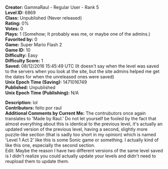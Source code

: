 **Creator:** GammaRaul - Regular User - Rank 5 <br>
**Level ID:** 6869 <br>
**Class:** Unpublished (Never released) <br>
**Rating:** 0% <br>
**Votes:** 0 <br>
**Plays:** 1 (Somehow; It probably was me, or maybe one of the admins.) <br>
**Favorited by:** 0 <br>
**Game:** Super Mario Flash 2 <br>
**Game ID:** 10 <br>
**Difficulty:** Easy <br>
**Difficulty Score:** 1 <br>
**Saved:** 08/12/2016 15:45:49 UTC (It doesn't say when the level was saved to the servers when you look at the site, but the site admins helped me get the dates for when the unreleased ones were saved) <br>
**Unix Epoch Time (Saving):** 1471016749 <br>
**Published:** Unpublished <br>
**Unix Epoch Time (Publishing):** N/A

**Description:**  lol <br>
**Contributors:** feito por raul <br>
**Additional Comments by Current Me:** The contrubutors once again translates to 'Made by Raul.' Do not let yourself be fooled by the fact that almost everything about this is identical to the previous level, it's actually an updated version of the previous level, having a second, slightly more puzzle-like section (that is sadly too short in my opinion) which is named 'Level 1 Act 2' like this is some Sonic game or something. I actually kind of like this one, especially the second section. <br>
Edit: Maybe the reason I have two different versions of the same level saved is I didn't realize you could actually update your levels and didn't need to reupload them to update them.
